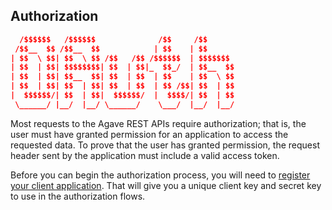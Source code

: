 ## Authorization
```json
  /$$$$$$   /$$$$$$              /$$     /$$      
 /$$__  $$ /$$__  $$            | $$    | $$      
| $$  \ $$| $$  \ $$ /$$   /$$ /$$$$$$  | $$$$$$$
| $$  | $$| $$$$$$$$| $$  | $$|_  $$_/  | $$__  $$
| $$  | $$| $$__  $$| $$  | $$  | $$    | $$  \ $$
| $$  | $$| $$  | $$| $$  | $$  | $$ /$$| $$  | $$
|  $$$$$$/| $$  | $$|  $$$$$$/  |  $$$$/| $$  | $$
 \______/ |__/  |__/ \______/    \___/  |__/  |__/                                                          

```

Most requests to the Agave REST APIs require authorization; that is, the user must have granted permission for an application to access the requested data. To prove that the user has granted permission, the request header sent by the application must include a valid access token.

Before you can begin the authorization process, you will need to <a title="Client Registration" href="/documentation/tutorials/client-registration/">register your client application</a>. That will give you a unique client key and secret key to use in the authorization flows.
